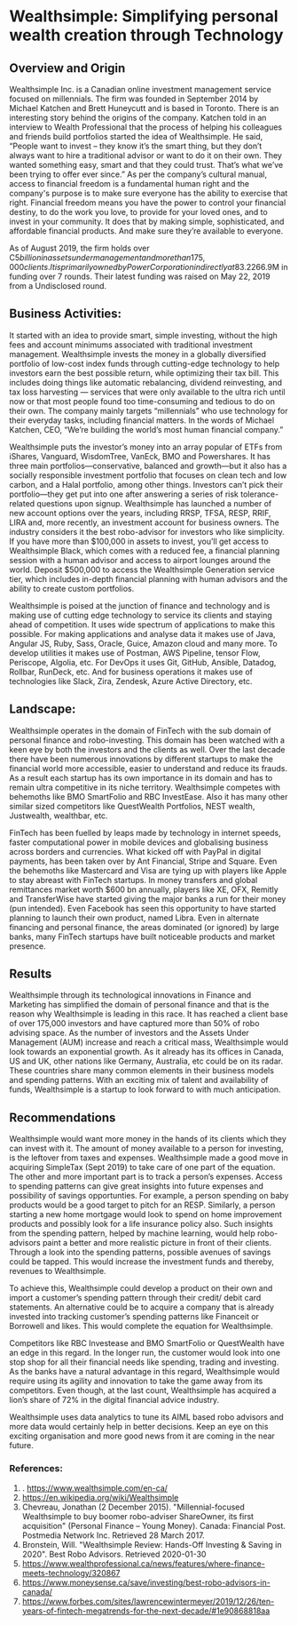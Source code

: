 # Wealthsimple: Simplifying personal wealth creation through Technology
 
## Overview and Origin
 
Wealthsimple Inc. is a Canadian online investment management service focused on millennials. The firm was founded in September 2014 by Michael Katchen and Brett Huneycutt and is based in Toronto. There is an interesting story behind the origins of the company. Katchen told in an interview to Wealth Professional that the process of helping his colleagues and friends build portfolios started the idea of Wealthsimple. He said, “People want to invest – they know it’s the smart thing, but they don’t always want to hire a traditional advisor or want to do it on their own. They wanted something easy, smart and that they could trust. That’s what we’ve been trying to offer ever since.” As per the company’s cultural manual, access to financial freedom is a fundamental human right and the company's purpose is to make sure everyone has the ability to exercise that right. Financial freedom means you have the power to control your financial destiny, to do the work you love, to provide for your loved ones, and to invest in your community. It does that by making simple, sophisticated, and affordable financial products. And make sure they’re available to everyone.
 
 
 
 
As of August 2019, the firm holds over C$5 billion in assets under management and more than 175,000 clients. It is primarily owned by Power Corporation indirectly at 83.2% through investments made through their holdings in Power Financial, IGM Financial and Portag3. Wealthsimple has raised a total of CA$266.9M in funding over 7 rounds. Their latest funding was raised on May 22, 2019 from a Undisclosed round.
 
 
 
 
## Business Activities:
 
It started with an idea to provide smart, simple investing, without the high fees and account minimums associated with traditional investment management. Wealthsimple invests the money in a globally diversified portfolio of low-cost index funds through cutting-edge technology to help investors earn the best possible return, while optimizing their tax bill. This includes doing things like automatic rebalancing, dividend reinvesting, and tax loss harvesting — services that were only available to the ultra rich until now or that most people found too time-consuming and tedious to do on their own. The company mainly targets “millennials” who use technology for their everyday tasks, including financial matters.
 In the words of Michael Katchen, CEO, “We’re building the world’s most human financial company.”
 
 
  Wealthsimple puts the investor’s money into an array popular of ETFs from iShares, Vanguard, WisdomTree, VanEck, BMO and Powershares. It has three main portfolios—conservative, balanced and growth—but it also has a socially responsible investment portfolio that focuses on clean tech and low carbon, and a Halal portfolio, among other things. Investors can’t pick their portfolio—they get put into one after answering a series of risk tolerance-related questions upon signup. Wealthsimple has launched a number of new account options over the years, including RRSP, TFSA, RESP, RRIF, LIRA and, more recently, an investment account for business owners. The industry considers it the best robo-advisor for investors who like simplicity. If you have more than $100,000 in assets to invest, you’ll get access to Wealthsimple Black, which comes with a reduced fee, a financial planning session with a human advisor and access to airport lounges around the world. Deposit $500,000 to access the Wealthsimple Generation service tier, which includes in-depth financial planning with human advisors and the ability to create custom portfolios.
 
 Wealthsimple is poised at the junction of finance and technology and is making use of cutting edge technology to  service its clients and staying ahead of competition. It uses wide spectrum of applications to make this possible. For making applications and analyse data it makes use of Java, Angular JS, Ruby, Sass, Oracle, Guice, Amazon cloud and many more. To develop utilities it makes use of Postman, AWS Pipeline, tensor Flow, Periscope, Algolia, etc. For DevOps it uses Git, GitHub, Ansible, Datadog, Rollbar, RunDeck, etc. And for business operations it makes use of technologies like Slack, Zira, Zendesk, Azure Active Directory, etc.
 
## Landscape:
 
Wealthsimple operates in the domain of FinTech with the sub domain of personal finance and robo-investing. This domain has been watched with a keen eye by both the investors and the clients as well. Over the last decade there have been numerous innovations by different startups to make the financial world more accessible, easier to understand and reduce its frauds. As a result each startup has its own importance in its domain and has to remain ultra competitive in its niche territory. Wealthsimple competes with behemoths like BMO SmartFolio and RBC InvestEase. Also it has many other similar sized competitors like QuestWealth Portfolios, NEST wealth, Justwealth, wealthbar, etc.

FinTech has been fuelled by leaps made by technology in internet speeds, faster computational power in mobile devices and globalising business across borders and currencies. What kicked off with PayPal in digital payments, has been taken over by Ant Financial, Stripe and Square. Even the behemoths like Mastercard and Visa are tying up with players like Apple to stay abreast with FinTech startups. In money transfers and global remittances market worth $600 bn annually, players like XE, OFX, Remitly and TransferWise have started giving the major banks a run for their money (pun intended). Even Facebook has seen this opportunity to have started planning to launch their own product, named Libra. Even in alternate financing and personal finance, the areas dominated (or ignored) by large banks, many FinTech startups have built noticeable products and market presence.
 

 
## Results
 
Wealthsimple through its technological innovations in Finance and Marketing has simplified the domain of personal finance and that is the reason why Wealthsimple is leading in this race. It has reached a client base of over 175,000 investors and have captured more than 50% of robo advising space. As the number of investors and the Assets Under Management (AUM) increase and reach a critical mass, Wealthsimple would look towards an exponential growth. As it already has its offices in Canada, US and UK, other nations like Germany, Australia, etc could be on its radar. These countries share many common elements in their business models and spending patterns. With an exciting mix of talent and availability of funds, Wealthsimple is a startup to look forward to with much anticipation.
 
 
## Recommendations
 
Wealthsimple would want more money in the hands of its clients which they can invest with it. The amount of money available to a person for investing, is the leftover from taxes and expenses. Wealthsimple made a good move in acquiring SimpleTax (Sept 2019) to take care of one part of the equation. The other and more important part is to track a person’s expenses. Access to spending patterns can give great insights into future expenses and possibility of savings opportunties. For example, a person spending on baby products would be a good target to pitch for an RESP. Similarly, a person starting a new home mortgage would look to spend on home improvement products and possibly look for a life insurance policy also. Such insights from the spending pattern, helped by machine learning, would help robo-advisors paint a better and more realistic picture in front of their clients. Through a look into the spending patterns, possible avenues of savings could be tapped. This would increase the investment funds and thereby, revenues to Wealthsimple.
 
To achieve this, Wealthsimple could develop a product on their own and import a customer’s spending pattern through their credit/ debit card statements. An alternative could be to acquire a company that is already invested into tracking customer’s spending patterns like Financeit or Borrowell and likes. This would complete the equation for Wealthsimple.
 
Competitors like RBC Investease and BMO SmartFolio or QuestWealth have an edge in this regard. In the longer run, the customer would look into one stop shop for all their financial needs like spending, trading and investing. As the banks have a natural advantage in this regard, Wealthsimple would require using its agility and innovation to take the game away from its competitors. Even though, at the last count, Wealthsimple has acquired a lion’s share of 72% in the digital financial advice industry.
 
Wealthsimple uses data analytics to tune its AIML based robo advisors and more data would certainly help in better decisions. Keep an eye on this exciting organisation and more good news from it are coming in the near future.
 
 

 ### References:
1.  . https://www.wealthsimple.com/en-ca/
2.   https://en.wikipedia.org/wiki/Wealthsimple
3.  Chevreau, Jonathan (2 December 2015). "Millennial-focused Wealthsimple to buy boomer robo-adviser ShareOwner, its first acquisition" (Personal Finance – Young Money). Canada: Financial Post. Postmedia Network Inc. Retrieved 28 March 2017.
4.  Bronstein, Will. "Wealthsimple Review: Hands-Off Investing & Saving in 2020". Best Robo Advisors. Retrieved 2020-01-30
5.  https://www.wealthprofessional.ca/news/features/where-finance-meets-technology/320867
6.  https://www.moneysense.ca/save/investing/best-robo-advisors-in-canada/
7. https://www.forbes.com/sites/lawrencewintermeyer/2019/12/26/ten-years-of-fintech-megatrends-for-the-next-decade/#1e90868818aa
 
 
 


